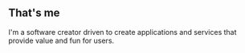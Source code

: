 ## That's me

I'm a software creator driven to create applications and services that provide value and fun for users.
